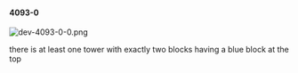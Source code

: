 #### 4093-0
![dev-4093-0-0.png](https://github.com/lil-lab/nlvr/raw/master/nlvr/dev/images/5/dev-4093-0-0.png "dev-4093-0-0.png")

there is at least one tower with exactly two blocks having a blue block at the top